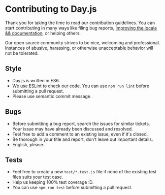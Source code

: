 # Contributing to Day.js

Thank you for taking the time to read our contribution guidelines. You can start contributing in many ways like filing bug reports, [improving the locale && documentation](https://github.com/iamkun/dayjs/issues/171), or helping others.

Our open source community strives to be nice, welcoming and professional. Instances of abusive, harassing, or otherwise unacceptable behavior will not be tolerated.

## Style

* Day.js is written in ES6.
* We use ESLint to check our code. You can use `npm run lint` before submitting a pull request.
* Please use semantic commit message.

## Bugs

* Before submitting a bug report, search the issues for similar tickets. Your issue may have already been discussed and resolved. 
* Feel free to add a comment to an existing issue, even if it's closed.
* Be thorough in your title and report, don't leave out important details.
* English, please.

## Tests

* Feel free to create a new `test/*.test.js` file if none of the existing test files suits your test case.
* Help us keeping 100% test coverage :D.
* You can use `npm run test` before submitting a pull request.

